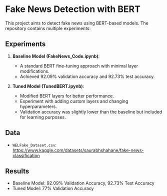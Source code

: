 # Fake News Detection with BERT

This project aims to detect fake news using BERT-based models. The repository contains multiple experiments:

## Experiments
1. **Baseline Model (FakeNews_Code.ipynb)**:
    - A standard BERT fine-tuning approach with minimal layer modifications.
    - Achieved 92.09% validation accuracy and 92.73% test accuracy.

2. **Tuned Model (TunedBERT.ipynb)**:
    - Modified BERT layers for better performance.
    - Experiment with adding custom layers and changing hyperparameters.
    - Validation accuracy was slightly lower than the baseline but included for learning purposes.

## Data
- `WELFake_Dataset.csv`: https://www.kaggle.com/datasets/saurabhshahane/fake-news-classification

## Results
- Baseline Model: 92.09% Validation Accuracy, 92.73% Test Accuracy
- Tuned Model: 77% Validation Accuracy
